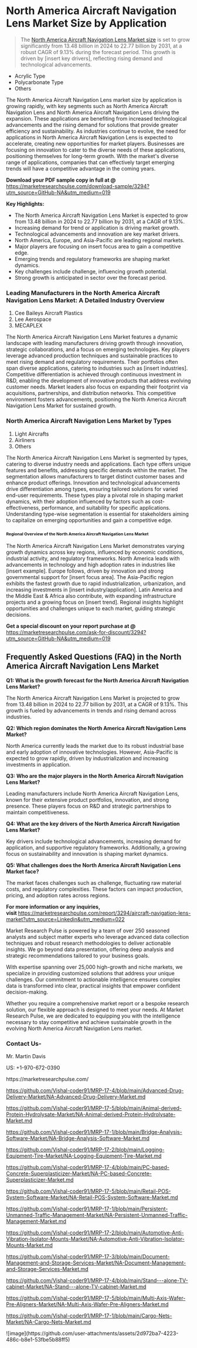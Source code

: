 <h1>North America Aircraft Navigation Lens Market&nbsp;Size by Application</h1><blockquote><p>The <a href="https://marketresearchpulse.com/download-sample/3294?utm_source=GitHub-NA&amp;utm_medium=019">North America Aircraft Navigation Lens Market size</a> is set to grow significantly from 13.48 billion in 2024 to 22.77 billion by 2031, at a robust CAGR of 9.13% during the forecast period. This growth is driven by [insert key drivers], reflecting rising demand and technological advancements.</p></blockquote><ul><li>Acrylic Type <li> Polycarbonate Type <li> Others</li></ul><p>The North America Aircraft Navigation Lens market size by application is growing rapidly, with key segments such as North America Aircraft Navigation Lens and North America Aircraft Navigation Lens driving the expansion. These applications are benefiting from increased technological advancements and the rising demand for solutions that provide greater efficiency and sustainability. As industries continue to evolve, the need for applications in North America Aircraft Navigation Lens is expected to accelerate, creating new opportunities for market players. Businesses are focusing on innovation to cater to the diverse needs of these applications, positioning themselves for long-term growth. With the market's diverse range of applications, companies that can effectively target emerging trends will have a competitive advantage in the coming years.</p><p><strong>Download your PDF sample copy in full at @ </strong><a href="https://marketresearchpulse.com/download-sample/3294?utm_source=GitHub-NA&amp;utm_medium=019">https://marketresearchpulse.com/download-sample/3294?utm_source=GitHub-NA&amp;utm_medium=019</a></p><p><strong>Key Highlights: </strong></p><ul><li>The North America Aircraft Navigation Lens Market is expected to grow from 13.48 billion in 2024 to 22.77 billion by 2031, at a CAGR of 9.13%.</li><li>Increasing demand for trend or application is driving market growth.</li><li>Technological advancements and innovation are key market drivers.</li><li>North America, Europe, and Asia-Pacific are leading regional markets.</li><li>Major players are focusing on insert focus area to gain a competitive edge.</li><li>Emerging trends and regulatory frameworks are shaping market dynamics.</li><li>Key challenges include challenge, influencing growth potential.</li><li>Strong growth is anticipated in sector over the forecast period.</li></ul><h3>Leading Manufacturers in the North America Aircraft Navigation Lens Market: A Detailed Industry Overview</h3><ol><li>Cee Baileys Aircraft Plastics</li><li>Lee Aerospace</li><li>MECAPLEX</li></ol><div class="flex max-w-full flex-col flex-grow"><div class="min-h-8 text-message flex w-full flex-col items-end gap-2 whitespace-normal break-words [.text-message+&amp;]:mt-5" dir="auto" data-message-author-role="assistant" data-message-id="fd8432e4-4910-450d-b182-61b7bfb0a01f" data-message-model-slug="gpt-4o"><div class="flex w-full flex-col gap-1 empty:hidden first:pt-[3px]"><div class="markdown prose w-full break-words dark:prose-invert light"><p>The North America Aircraft Navigation Lens Market features a dynamic landscape with leading manufacturers driving growth through innovation, strategic collaborations, and a focus on emerging technologies. Key players leverage advanced production techniques and sustainable practices to meet rising demand and regulatory requirements. Their portfolios often span diverse applications, catering to industries such as [insert industries]. Competitive differentiation is achieved through continuous investment in R&amp;D, enabling the development of innovative products that address evolving customer needs. Market leaders also focus on expanding their footprint via acquisitions, partnerships, and distribution networks. This competitive environment fosters advancements, positioning the North America Aircraft Navigation Lens Market for sustained growth.</p></div></div></div></div><h3>North America Aircraft Navigation Lens Market by Types</h3><ol><li>Light Aircrafts <li> Airliners <li> Others</li></ol><div class="flex max-w-full flex-col flex-grow"><div class="min-h-8 text-message flex w-full flex-col items-end gap-2 whitespace-normal break-words [.text-message+&amp;]:mt-5" dir="auto" data-message-author-role="assistant" data-message-id="084470be-0bb7-4664-bddf-5156b4f41249" data-message-model-slug="gpt-4o-mini"><div class="flex w-full flex-col gap-1 empty:hidden first:pt-[3px]"><div class="markdown prose w-full break-words dark:prose-invert light"><p>The North America Aircraft Navigation Lens Market is segmented by types, catering to diverse industry needs and applications. Each type offers unique features and benefits, addressing specific demands within the market. The segmentation allows manufacturers to target distinct customer bases and enhance product offerings. Innovation and technological advancements drive differentiation among types, ensuring tailored solutions for varied end-user requirements. These types play a pivotal role in shaping market dynamics, with their adoption influenced by factors such as cost-effectiveness, performance, and suitability for specific applications. Understanding type-wise segmentation is essential for stakeholders aiming to capitalize on emerging opportunities and gain a competitive edge.</p></div></div></div></div><h3><span style="font-size: 11px;">Regional Overview of the North America Aircraft Navigation Lens Market</span></h3><div class="flex max-w-full flex-col flex-grow"><div class="min-h-8 text-message flex w-full flex-col items-end gap-2 whitespace-normal break-words [.text-message+&amp;]:mt-5" dir="auto" data-message-author-role="assistant" data-message-id="e9038762-ce64-4e30-91c9-9bd413514231" data-message-model-slug="gpt-4o-mini"><div class="flex w-full flex-col gap-1 empty:hidden first:pt-[3px]"><div class="markdown prose w-full break-words dark:prose-invert light"><p>The North America Aircraft Navigation Lens Market demonstrates varying growth dynamics across key regions, influenced by economic conditions, industrial activity, and regulatory frameworks. North America leads with advancements in technology and high adoption rates in industries like [insert example]. Europe follows, driven by innovation and strong governmental support for [insert focus area]. The Asia-Pacific region exhibits the fastest growth due to rapid industrialization, urbanization, and increasing investments in [insert industry/application]. Latin America and the Middle East &amp; Africa also contribute, with expanding infrastructure projects and a growing focus on [insert trend]. Regional insights highlight opportunities and challenges unique to each market, guiding strategic decisions.</p></div></div></div></div><p><strong>Get a special discount on your report purchase at @ </strong><a href="https://marketresearchpulse.com/ask-for-discount/3294?utm_source=GitHub-NA&amp;utm_medium=019">https://marketresearchpulse.com/ask-for-discount/3294?utm_source=GitHub-NA&amp;utm_medium=019</a></p><h2>Frequently Asked Questions (FAQ) in the North America Aircraft Navigation Lens Market</h2><p><strong>Q1: What is the growth forecast for the North America Aircraft Navigation Lens Market?</strong></p><p>The North America Aircraft Navigation Lens Market is projected to grow from 13.48 billion in 2024 to 22.77 billion by 2031, at a CAGR of 9.13%. This growth is fueled by advancements in trends and rising demand across industries.</p><p><strong>Q2: Which region dominates the North America Aircraft Navigation Lens Market?</strong></p><p>North America currently leads the market due to its robust industrial base and early adoption of innovative technologies. However, Asia-Pacific is expected to grow rapidly, driven by industrialization and increasing investments in application.</p><p><strong>Q3: Who are the major players in the North America Aircraft Navigation Lens Market?</strong></p><p>Leading manufacturers include North America Aircraft Navigation Lens, known for their extensive product portfolios, innovation, and strong presence. These players focus on R&amp;D and strategic partnerships to maintain competitiveness.</p><p><strong>Q4: What are the key drivers of the North America Aircraft Navigation Lens Market?</strong></p><p>Key drivers include technological advancements, increasing demand for application, and supportive regulatory frameworks. Additionally, a growing focus on sustainability and innovation is shaping market dynamics.</p><p><strong>Q5: What challenges does the North America Aircraft Navigation Lens Market face?</strong></p><p>The market faces challenges such as challenge, fluctuating raw material costs, and regulatory complexities. These factors can impact production, pricing, and adoption rates across regions.</p><p><strong>For more information or any inquiries, visit&nbsp;</strong><a href="https://marketresearchpulse.com/report/3294/aircraft-navigation-lens-market?utm_source=Linkedin&utm_medium=022">https://marketresearchpulse.com/report/3294/aircraft-navigation-lens-market?utm_source=Linkedin&utm_medium=022</a></p><p>Market Research Pulse is powered by a team of over 250 seasoned analysts and subject matter experts who leverage advanced data collection techniques and robust research methodologies to deliver actionable insights. We go beyond data presentation, offering deep analysis and strategic recommendations tailored to your business goals.</p><p>With expertise spanning over 25,000 high-growth and niche markets, we specialize in providing customized solutions that address your unique challenges. Our commitment to actionable intelligence ensures complex data is transformed into clear, practical insights that empower confident decision-making.</p><p>Whether you require a comprehensive market report or a bespoke research solution, our flexible approach is designed to meet your needs. At Market Research Pulse, we are dedicated to equipping you with the intelligence necessary to stay competitive and achieve sustainable growth in the evolving North America Aircraft Navigation Lens market.</p><h3><strong>Contact Us-</strong></h3><p>Mr. Martin Davis</p><p>US: +1-970-672-0390</p><p>https://marketresearchpulse.com/</p><p><a href="https://github.com/Vishal-coder91/MRP-17-4/blob/main/Advanced-Drug-Delivery-Market/NA-Advanced-Drug-Delivery-Market.md">https://github.com/Vishal-coder91/MRP-17-4/blob/main/Advanced-Drug-Delivery-Market/NA-Advanced-Drug-Delivery-Market.md</a></p><p><a href="https://github.com/Vishal-coder91/MRP-17-5/blob/main/Animal-derived-Protein-Hydrolysate-Market/NA-Animal-derived-Protein-Hydrolysate-Market.md">https://github.com/Vishal-coder91/MRP-17-5/blob/main/Animal-derived-Protein-Hydrolysate-Market/NA-Animal-derived-Protein-Hydrolysate-Market.md</a></p><p><a href="https://github.com/Vishal-coder91/MRP-17-1/blob/main/Bridge-Analysis-Software-Market/NA-Bridge-Analysis-Software-Market.md">https://github.com/Vishal-coder91/MRP-17-1/blob/main/Bridge-Analysis-Software-Market/NA-Bridge-Analysis-Software-Market.md</a></p><p><a href="https://github.com/Vishal-coder91/MRP-17-2/blob/main/Logging-Equipment-Tire-Market/NA-Logging-Equipment-Tire-Market.md">https://github.com/Vishal-coder91/MRP-17-2/blob/main/Logging-Equipment-Tire-Market/NA-Logging-Equipment-Tire-Market.md</a></p><p><a href="https://github.com/Vishal-coder91/MRP-17-4/blob/main/PC-based-Concrete-Superplasticizer-Market/NA-PC-based-Concrete-Superplasticizer-Market.md">https://github.com/Vishal-coder91/MRP-17-4/blob/main/PC-based-Concrete-Superplasticizer-Market/NA-PC-based-Concrete-Superplasticizer-Market.md</a></p><p><a href="https://github.com/Vishal-coder91/MRP-17-5/blob/main/Retail-POS-System-Software-Market/NA-Retail-POS-System-Software-Market.md">https://github.com/Vishal-coder91/MRP-17-5/blob/main/Retail-POS-System-Software-Market/NA-Retail-POS-System-Software-Market.md</a></p><p><a href="https://github.com/Vishal-coder91/MRP-17-1/blob/main/Persistent-Unmanned-Traffic-Management-Market/NA-Persistent-Unmanned-Traffic-Management-Market.md">https://github.com/Vishal-coder91/MRP-17-1/blob/main/Persistent-Unmanned-Traffic-Management-Market/NA-Persistent-Unmanned-Traffic-Management-Market.md</a></p><p><a href="https://github.com/Vishal-coder91/MRP-17-2/blob/main/Automotive-Anti-Vibration-Isolator-Mounts-Market/NA-Automotive-Anti-Vibration-Isolator-Mounts-Market.md">https://github.com/Vishal-coder91/MRP-17-2/blob/main/Automotive-Anti-Vibration-Isolator-Mounts-Market/NA-Automotive-Anti-Vibration-Isolator-Mounts-Market.md</a></p><p><a href="https://github.com/Vishal-coder91/MRP-17-3/blob/main/Document-Management-and-Storage-Services-Market/NA-Document-Management-and-Storage-Services-Market.md">https://github.com/Vishal-coder91/MRP-17-3/blob/main/Document-Management-and-Storage-Services-Market/NA-Document-Management-and-Storage-Services-Market.md</a></p><p><a href="https://github.com/Vishal-coder91/MRP-17-4/blob/main/Stand---alone-TV-cabinet-Market/NA-Stand---alone-TV-cabinet-Market.md">https://github.com/Vishal-coder91/MRP-17-4/blob/main/Stand---alone-TV-cabinet-Market/NA-Stand---alone-TV-cabinet-Market.md</a></p><p><a href="https://github.com/Vishal-coder91/MRP-17-5/blob/main/Multi-Axis-Wafer-Pre-Aligners-Market/NA-Multi-Axis-Wafer-Pre-Aligners-Market.md">https://github.com/Vishal-coder91/MRP-17-5/blob/main/Multi-Axis-Wafer-Pre-Aligners-Market/NA-Multi-Axis-Wafer-Pre-Aligners-Market.md</a></p><p><a href="https://github.com/Vishal-coder91/MRP-17-1/blob/main/Cargo-Nets-Market/NA-Cargo-Nets-Market.md">https://github.com/Vishal-coder91/MRP-17-1/blob/main/Cargo-Nets-Market/NA-Cargo-Nets-Market.md</a></p>
![image](https://github.com/user-attachments/assets/2d972ba7-4223-486c-b8e1-53fbe5b88ff5)
